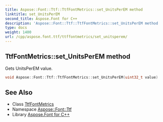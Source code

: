 ```yaml
---
title: Aspose::Font::Ttf::TtfFontMetrics::set_UnitsPerEM method
linktitle: set_UnitsPerEM
second_title: Aspose.Font for C++
description: 'Aspose::Font::Ttf::TtfFontMetrics::set_UnitsPerEM method. Gets UnitsPerEM value in C++.'
type: docs
weight: 1400
url: /cpp/aspose.font.ttf/ttffontmetrics/set_unitsperem/
---
```

## TtfFontMetrics::set_UnitsPerEM method


Gets UnitsPerEM value.

```cpp
void Aspose::Font::Ttf::TtfFontMetrics::set_UnitsPerEM(uint32_t value) override
```

## See Also

* Class [TtfFontMetrics](../)
* Namespace [Aspose::Font::Ttf](../../)
* Library [Aspose.Font for C++](../../../)
